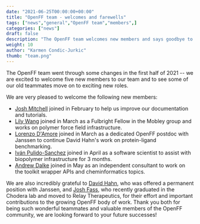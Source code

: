 ```yaml
---
date: "2021-06-25T00:00:00+00:00"
title: "OpenFF team - welcomes and farewells"
tags: ["news","general","OpenFF team","members",]
categories: ["news"]
draft: false
description: "The OpenFF team welcomes new members and says goodbye to a few old ones."
weight: 10
author: "Karmen Condic-Jurkic"
thumb: "team.png"
---
```


The OpenFF team went through some changes in the first half of 2021 -- we are excited to welcome five new members to our team and to see some of our old teammates move on to exciting new roles.

We are very pleased to welcome the following new members:

 * [Josh Mitchell](http://linkedin.com/in/yoshanuikabundi) joined in February to help us improve our documentation and tutorials.
 * [Lily Wang](http://linkedin.com/in/lilyminium) joined in March as a Fulbright Fellow in the Mobley group and works on polymer force field infrastructure.
 * [Lorenzo D'Amore](http://linkedin.com/in/ldamore) joined in March as a dedicated OpenFF postdoc with Janssen to continue David Hahn's work on protein-ligand benchmarking.
 * [Iván Pulido-Sanchez](http://github.com/ijpulidos) joined in April as a software scientist to assist with biopolymer infrastructure for 3 months.
 * [Andrew Dalke](https://www.linkedin.com/in/dalke) joined in May as an independent consultant to work on the toolkit wrapper APIs and cheminformatics topics.

We are also incredibly grateful to [David Hahn](http://linkedin.com/in/davidfriedrichhahn), who was offered a permanent position with Janssen, and [Josh Fass](http://linkedin.com/in/joshuafass), who recently graduated in the Chodera lab and moved to Relay Therapeutics, for their effort and important contributions to the growing OpenFF body of work. Thank you both for being such wonderful teammates and valuable members of the OpenFF community, we are looking forward to your future successes!
